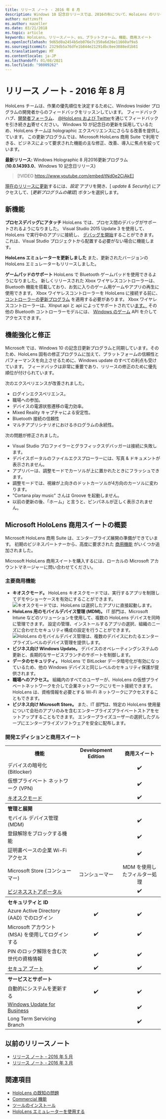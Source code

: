 ```yaml
---
title: リリース ノート - 2016 年 8 月
description: Windows 10 記念日リリースでは、2016の秋について、HoloLens のリリースノートを最新の状態に維持します。
author: mattzmsft
ms.author: mazeller
ms.date: 03/21/2018
ms.topic: article
keywords: HoloLens、リリースノート、os、プラットフォーム、機能、商用スイート
ms.openlocfilehash: 9d65d0a2454b5eb076e7c350a6d26e11660af9a5
ms.sourcegitcommit: 2329db5a76dfe1b844e21291dbc8ee3888ed1b81
ms.translationtype: MT
ms.contentlocale: ja-JP
ms.lasthandoff: 01/08/2021
ms.locfileid: "98009262"
---
```

# <a name="release-notes---august-2016"></a>リリース ノート - 2016 年 8 月

HoloLens チームは、作業の優先順位を決定するために、Windows Insider プログラムの開発者からのフィードバックをリッスンしています。 フィードバックハブ、[開発者フォーラム](https://forums.hololens.com)、 [ @HoloLens および Twitter](https://twitter.com/hololens)を通じてフィードバックを引き続き[お](https://docs.microsoft.com/windows/mixed-reality/give-us-feedback)寄せください。 Windows 10 が記念日の更新を採用しているため、HoloLens チームは holographic エクスペリエンスにさらなる改善を提供しています。 この更新プログラムでは、Microsoft HoloLens 商用 Suite で利用できる、ビジネスによって要求された機能の主な修正、改善、導入に焦点を絞っています。

**最新リリース:** Windows Holographic 8 月2016更新プログラム (**10.0.14393.0**、Windows 10 記念日リリース)

>[!VIDEO https://www.youtube.com/embed/tNd0e2CiAkE]

[現在のリリースに更新](https://docs.microsoft.com/windows/mixed-reality/updating-hololens)するには、*設定* アプリを開き、[ *update & Security*] にアクセスして、[*更新プログラムの確認*] ボタンを選択します。

## <a name="new-features"></a>新機能

**プロセスデバッグにアタッチ** HoloLens では、プロセス間のデバッグがサポートされるようになりました。 Visual Studio 2015 Update 3 を使用して、HoloLens で実行中のアプリに接続し、 [デバッグを開始](https://docs.microsoft.com/windows/mixed-reality/develop/platform-capabilities-and-apis/using-visual-studio#debugging-an-installed-or-running-app)することができます。 これは、Visual Studio プロジェクトから配置する必要がない場合に機能します。

**HoloLens エミュレーターを更新しました** また、更新されたバージョンの HoloLens エミュレーターもリリースしました。

**ゲームパッドのサポート** HoloLens で Bluetooth ゲームパッドを使用できるようになりました。 新しくリリースされた Xbox ワイヤレスコントローラーは、Bluetooth 機能を搭載しており、お気に入りのゲーム用ゲームやアプリの再生に使用できます。 Xbox ワイヤレスコントローラーを HoloLens に接続する前に、 [コントローラーの更新プログラム](https://support.xbox.com/xbox-one/accessories/update-controller-for-stereo-headset-adapter) を適用する必要があります。 Xbox ワイヤレスコントローラーは、XInput api と[](https://msdn.microsoft.com/library/windows/desktop/hh405053(v=vs.85).aspx) api によってサポートされてい[ます。](https://msdn.microsoft.com/library/windows/apps/windows.gaming.input.aspx) その他の Bluetooth コントローラーモデルには、 [Windows のゲーム](https://msdn.microsoft.com/library/windows/apps/windows.gaming.input.aspx) API を介してアクセスできます。

## <a name="improvements-and-fixes"></a>機能強化と修正

Microsoft では、Windows 10 の記念日更新プログラムと同期しています。そのため、HoloLens 固有の修正プログラムに加えて、プラットフォームの信頼性とパフォーマンスを向上させるために、Windows update のすべての利点も受けています。 フィードバックは非常に重要であり、リリースの修正のために優先順位が付けられています。

次のエクスペリエンスが改善されました。
* ログインエクスペリエンス。
* 職場への参加。
* デバイスの電源状態遷移の電力効率。
* Mixed Reality キャプチャによる安定性。
* Bluetooth 接続の信頼性
* マルチアプリシナリオにおけるホログラムの永続性。

次の問題が修正されました。
* Visual Studio プロファイラーとグラフィックスデバッガーは接続に失敗します。
* デバイスポータルのファイルエクスプローラーには、写真 & ドキュメントが表示されません。
* アプリバーは、調整モードでカーソルが上に置かれたときにフラッシュできます。
* 調整モードでは、視線が上向きのドットカーソルが4方向のカーソルに変わります。
* "Cortana play music" さんは Groove を起動しません。
* 以前の更新の後、「ホーム」と言うと、ピンパネルが正しく表示されません。

## <a name="introducing-microsoft-hololens-commercial-suite"></a>Microsoft HoloLens 商用スイートの概要

Microsoft HoloLens 商用 Suite は、エンタープライズ展開の準備ができています。 初期のビジネスパートナーから、高度に要求された [商用機能](https://docs.microsoft.com/windows/mixed-reality/commercial-features) がいくつか追加されました。

Microsoft HoloLens 商用スイートを購入するには、ローカルの Microsoft アカウントマネージャーに問い合わせてください。

### <a name="key-commercial-features"></a>主要商用機能 

* **キオスクモード。** HoloLens キオスクモードでは、実行するアプリを制限してデモやショーケースを有効にすることができます。<br>
  ![キオスクモードでは、HoloLens は選択したアプリに直接起動します。](images/201608-kioskmode-400px.png)
* **HoloLens 用のモバイルデバイス管理 (MDM)。** IT 部門は、Microsoft Intune などのソリューションを使用して、複数の HoloLens デバイスを同時に管理できます。 設定の管理、インストールするアプリの選択、組織のニーズに合わせたセキュリティ構成の設定を行うことができます。<br>
  ![HoloLens のモバイルデバイス管理は、複数のデバイスにわたるエンタープライズレベルのデバイス管理を提供します。](images/201608-enterprisemanagement-400px.png)
* **ビジネス向け Windows Update。** デバイスのオペレーティングシステムの更新と、長期的なサービスブランチのサポートを制御します。
* **データのセキュリティ。** HoloLens で BitLocker データ暗号化が有効になっているため、他の Windows デバイスと同じレベルのセキュリティ保護が提供されます。
* **職場へのアクセス。** 組織内のすべてのユーザーが、HoloLens の仮想プライベートネットワークを介して企業ネットワークにリモート接続できます。 HoloLens は、資格情報を必要とする Wi-Fi ネットワークにアクセスすることもできます。
* **ビジネス向け Microsoft Store。** また、IT 部門は、特定の HoloLens 使用量について会社のアプリのみを含むエンタープライズプライベートストアをセットアップすることもできます。 エンタープライズユーザーの選択したグループにエンタープライズソフトウェアを安全に配布します。

### <a name="development-edition-vs-commercial-suite"></a>開発エディションと商用スイート

<table>
<tr>
<th>機能</th><th>Development Edition</th><th>商用スイート</th>
</tr><tr>
<td>デバイスの暗号化 (Bitlocker)</td><td></td><td style="text-align: center;">✔️</td>
</tr><tr>
<td>仮想プライベート ネットワーク (VPN)</td><td></td><td style="text-align: center;">✔️</td>
</tr><tr>
<td><a href="https://docs.microsoft.com/windows/mixed-reality/develop/platform-capabilities-and-apis/using-the-windows-device-portal#kiosk-mode">キオスクモード</a></td><td></td><td style="text-align: center;">✔️</td>
</tr><tr>
<th colspan="3" style="text-align: left;"> 管理と展開</th>
</tr><tr>
<td>モバイル デバイス管理 (MDM)</td><td style="text-align: center;"></td><td style="text-align: center;">✔️</td>
</tr><tr>
<td>登録解除をブロックする機能</td><td></td><td style="text-align: center;">✔️</td>
</tr><tr>
<td>証明書ベースの企業 Wi-Fi アクセス</td><td></td><td style="text-align: center;">✔️</td>
</tr><tr>
<td>Microsoft Store (コンシューマー)</td><td style="text-align: center;">コンシューマー</td><td style="text-align: center;">MDM を使用したフィルター処理</td>
</tr><tr>
<td><a href="https://technet.microsoft.com/itpro/windows/manage/working-with-line-of-business-apps">ビジネスストアポータル</a></td><td></td><td style="text-align: center;">✔️</td>
</tr><tr>
<th colspan="3" style="text-align: left;"> セキュリティと ID</th>
</tr><tr>
<td>Azure Active Directory (AAD) でのログイン</td><td style="text-align: center;">✔️</td><td style="text-align: center;">✔️</td>
</tr><tr>
<td>Microsoft アカウント (MSA) を使用してログインする</td><td style="text-align: center;">✔️</td><td style="text-align: center;">✔️</td>
</tr><tr>
<td>PIN のロック解除を含む次世代の資格情報</td><td style="text-align: center;">✔️</td><td style="text-align: center;">✔️</td>
</tr><tr>
<td><a href="https://msdn.microsoft.com/windows/hardware/commercialize/manufacture/desktop/secure-boot-overview">セキュア ブート</a></td><td style="text-align: center;">✔️</td><td style="text-align: center;">✔️</td>
</tr><tr>
<th colspan="3" style="text-align: left;"> サービスとサポート</th>
</tr><tr>
<td>自動的にシステムを更新する</td><td style="text-align: center;">✔️</td><td style="text-align: center;">✔️</td>
</tr><tr>
<td><a href="https://technet.microsoft.com/itpro/windows/plan/windows-update-for-business">Windows Update for Business</a></td><td></td><td style="text-align: center;">✔️</td>
</tr><tr>
<td>Long Term Servicing Branch</td><td></td><td style="text-align: center;">✔️</td>
</tr>
</table>

## <a name="prior-release-notes"></a>以前のリリースノート
* [リリース ノート - 2016 年 5 月](release-notes-may-2016.md)
* [リリース ノート - 2016 年 3 月](release-notes-march-2016.md)

## <a name="see-also"></a>関連項目
* [HoloLens の既知の問題](https://docs.microsoft.com/windows/mixed-reality/hololens-known-issues)
* [Commercial 機能](https://docs.microsoft.com/windows/mixed-reality/commercial-features)
* [ツールのインストール](https://docs.microsoft.com/windows/mixed-reality/develop/install-the-tools)
* [HoloLens エミュレーターを使用する](https://docs.microsoft.com/windows/mixed-reality/develop/platform-capabilities-and-apis/using-the-hololens-emulator)
